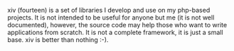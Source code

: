 xiv (fourteen) is a set of libraries I develop and use on my php-based projects. It is not intended to be useful for anyone but me (it is not well documented), however, the source code may help those who want to write applications from scratch. It is not a complete framework, it is just a small base. xiv is better than nothing :-).